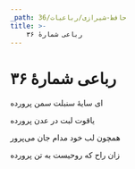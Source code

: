 ```yaml
---
_path: حافظ-شیرازی/رباعیات/36
title: >-
    رباعی شمارهٔ ۳۶
---
```

# رباعی شمارهٔ ۳۶

<div class="b" id="bn1"><div class="m1"><p>ای سایهٔ سنبلت سمن پرورده</p></div>
<div class="m2"><p>یاقوت لبت در عدن پرورده</p></div></div>
<div class="b" id="bn2"><div class="m1"><p>همچون لب خود مدام جان می‌پرور</p></div>
<div class="m2"><p>زان راح که روحیست به تن پرورده</p></div></div>
